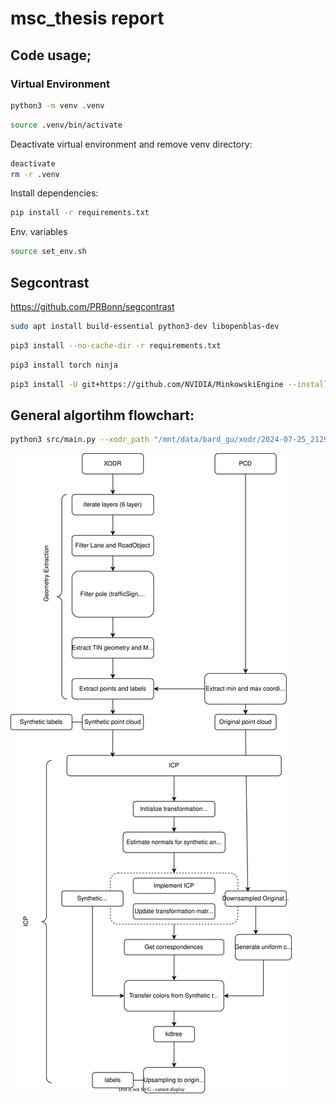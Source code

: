 # msc_thesis report


## Code usage; 

### Virtual Environment 
```bash
python3 -m venv .venv 
``` 
```bash
source .venv/bin/activate  
```
Deactivate virtual environment and remove venv directory:
```bash
deactivate
rm -r .venv 
```
Install dependencies:
```bash
pip install -r requirements.txt
```
Env. variables 
```bash
source set_env.sh
```

## Segcontrast
https://github.com/PRBonn/segcontrast

```bash
sudo apt install build-essential python3-dev libopenblas-dev
```
```bash
pip3 install --no-cache-dir -r requirements.txt
```
```bash
pip3 install torch ninja
```
```bash
pip3 install -U git+https://github.com/NVIDIA/MinkowskiEngine --install-option="--blas=openblas" -v --no-deps
```




## General algortihm flowchart: 
```bash
python3 src/main.py --xodr_path "/mnt/data/bard_gu/xodr/2024-07-25_2129_OKULar_Schwarzer_Berg_ODR.xodr" --pcd_dir "/mnt/data/bard_gu/pcd/ScL/" --output_dir "/mnt/data/bard_gu/pcd/Datasets/SemanticKITTI/dataset/sequences/03"
```

![Code flowchart](img/algo.svg)
